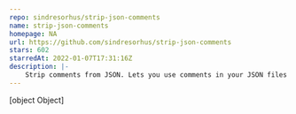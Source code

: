 ```yaml
---
repo: sindresorhus/strip-json-comments
name: strip-json-comments
homepage: NA
url: https://github.com/sindresorhus/strip-json-comments
stars: 602
starredAt: 2022-01-07T17:31:16Z
description: |-
    Strip comments from JSON. Lets you use comments in your JSON files!
---
```


[object Object]
